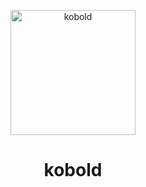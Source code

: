 <p align="center"><img src="https://github.com/ackwell/kobold/blob/master/kobold.png?raw=true" alt="kobold" height="200"></p>
<h1 align="center">kobold</h1>